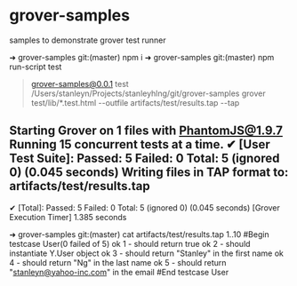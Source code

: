 grover-samples
==============

samples to demonstrate grover test runner

➜  grover-samples git:(master) npm i
➜  grover-samples git:(master) npm run-script test

> grover-samples@0.0.1 test /Users/stanleyn/Projects/stanleyhlng/git/grover-samples
> grover test/lib/*.test.html --outfile artifacts/test/results.tap --tap

Starting Grover on 1 files with PhantomJS@1.9.7
  Running 15 concurrent tests at a time.
✔ [User Test Suite]: Passed: 5 Failed: 0 Total: 5 (ignored 0) (0.045 seconds)
Writing files in TAP format to: artifacts/test/results.tap
----------------------------------------------------------------
✔ [Total]: Passed: 5 Failed: 0 Total: 5 (ignored 0) (0.045 seconds)
  [Grover Execution Timer] 1.385 seconds
  
➜  grover-samples git:(master) cat artifacts/test/results.tap
1..10
#Begin testcase User(0 failed of 5)
ok 1 - should return true
ok 2 - should instantiate Y.User object
ok 3 - should return "Stanley" in the first name
ok 4 - should return "Ng" in the last name
ok 5 - should return "stanleyn@yahoo-inc.com" in the email
#End testcase User
